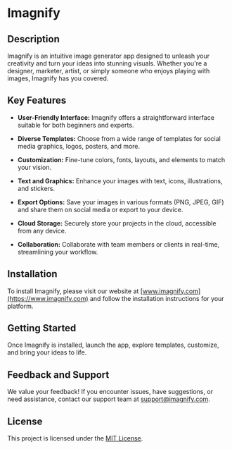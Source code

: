 # Imagnify

## Description

Imagnify is an intuitive image generator app designed to unleash your creativity and turn your ideas into stunning visuals. Whether you're a designer, marketer, artist, or simply someone who enjoys playing with images, Imagnify has you covered.

## Key Features

- **User-Friendly Interface:** Imagnify offers a straightforward interface suitable for both beginners and experts.

- **Diverse Templates:** Choose from a wide range of templates for social media graphics, logos, posters, and more.

- **Customization:** Fine-tune colors, fonts, layouts, and elements to match your vision.

- **Text and Graphics:** Enhance your images with text, icons, illustrations, and stickers.

- **Export Options:** Save your images in various formats (PNG, JPEG, GIF) and share them on social media or export to your device.

- **Cloud Storage:** Securely store your projects in the cloud, accessible from any device.

- **Collaboration:** Collaborate with team members or clients in real-time, streamlining your workflow.

## Installation

To install Imagnify, please visit our website at [www.imagnify.com](https://www.imagnify.com) and follow the installation instructions for your platform.

## Getting Started

Once Imagnify is installed, launch the app, explore templates, customize, and bring your ideas to life.

## Feedback and Support

We value your feedback! If you encounter issues, have suggestions, or need assistance, contact our support team at [support@imagnify.com](mailto:support@imagnify.com).

## License

This project is licensed under the [MIT License](LICENSE.md).
